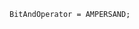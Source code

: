 <!-- This file is generated automatically by infrastructure scripts. Please don't edit by hand. -->

```{ .ebnf .slang-ebnf #BitAndOperator }
BitAndOperator = AMPERSAND;
```
